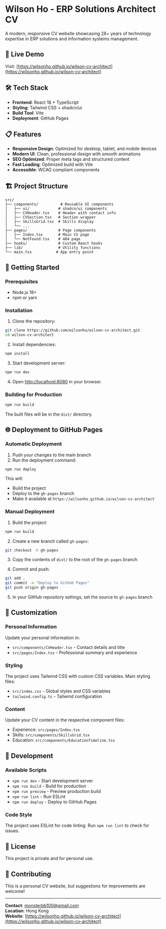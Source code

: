 # Wilson Ho - ERP Solutions Architect CV

A modern, responsive CV website showcasing 28+ years of technology expertise in ERP solutions and information systems management.

## 🚀 Live Demo

Visit: [https://wilsonho.github.io/wilson-cv-architect](https://wilsonho.github.io/wilson-cv-architect)

## 🛠️ Tech Stack

- **Frontend**: React 18 + TypeScript
- **Styling**: Tailwind CSS + shadcn/ui
- **Build Tool**: Vite
- **Deployment**: GitHub Pages

## 📋 Features

- **Responsive Design**: Optimized for desktop, tablet, and mobile devices
- **Modern UI**: Clean, professional design with smooth animations
- **SEO Optimized**: Proper meta tags and structured content
- **Fast Loading**: Optimized build with Vite
- **Accessible**: WCAG compliant components

## 🏗️ Project Structure

```
src/
├── components/          # Reusable UI components
│   ├── ui/             # shadcn/ui components
│   ├── CVHeader.tsx    # Header with contact info
│   ├── CVSection.tsx   # Section wrapper
│   ├── SkillsGrid.tsx  # Skills display
│   └── ...
├── pages/              # Page components
│   ├── Index.tsx       # Main CV page
│   └── NotFound.tsx    # 404 page
├── hooks/              # Custom React hooks
├── lib/                # Utility functions
└── main.tsx           # App entry point
```

## 🚀 Getting Started

### Prerequisites

- Node.js 18+ 
- npm or yarn

### Installation

1. Clone the repository:
```bash
git clone https://github.com/wilsonho/wilson-cv-architect.git
cd wilson-cv-architect
```

2. Install dependencies:
```bash
npm install
```

3. Start development server:
```bash
npm run dev
```

4. Open [http://localhost:8080](http://localhost:8080) in your browser.

### Building for Production

```bash
npm run build
```

The built files will be in the `dist/` directory.

## 🌐 Deployment to GitHub Pages

### Automatic Deployment

1. Push your changes to the main branch
2. Run the deployment command:
```bash
npm run deploy
```

This will:
- Build the project
- Deploy to the `gh-pages` branch
- Make it available at `https://wilsonho.github.io/wilson-cv-architect`

### Manual Deployment

1. Build the project:
```bash
npm run build
```

2. Create a new branch called `gh-pages`:
```bash
git checkout -b gh-pages
```

3. Copy the contents of `dist/` to the root of the `gh-pages` branch

4. Commit and push:
```bash
git add .
git commit -m "Deploy to GitHub Pages"
git push origin gh-pages
```

5. In your GitHub repository settings, set the source to `gh-pages` branch

## 📝 Customization

### Personal Information

Update your personal information in:
- `src/components/CVHeader.tsx` - Contact details and title
- `src/pages/Index.tsx` - Professional summary and experience

### Styling

The project uses Tailwind CSS with custom CSS variables. Main styling files:
- `src/index.css` - Global styles and CSS variables
- `tailwind.config.ts` - Tailwind configuration

### Content

Update your CV content in the respective component files:
- Experience: `src/pages/Index.tsx`
- Skills: `src/components/SkillsGrid.tsx`
- Education: `src/components/EducationTimeline.tsx`

## 🔧 Development

### Available Scripts

- `npm run dev` - Start development server
- `npm run build` - Build for production
- `npm run preview` - Preview production build
- `npm run lint` - Run ESLint
- `npm run deploy` - Deploy to GitHub Pages

### Code Style

The project uses ESLint for code linting. Run `npm run lint` to check for issues.

## 📄 License

This project is private and for personal use.

## 🤝 Contributing

This is a personal CV website, but suggestions for improvements are welcome!

---

**Contact**: monsterbb100@gmail.com  
**Location**: Hong Kong  
**Website**: [https://wilsonho.github.io/wilson-cv-architect](https://wilsonho.github.io/wilson-cv-architect)
